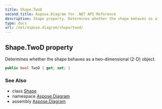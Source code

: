 ```yaml
---
title: Shape.TwoD
second_title: Aspose.Diagram for .NET API Reference
description: Shape property. Determines whether the shape behaves as a twodimensional 2D object
type: docs
url: /net/aspose.diagram/shape/twod/
---
```

## Shape.TwoD property

Determines whether the shape behaves as a two-dimensional (2-D) object.

```csharp
public bool TwoD { get; set; }
```

### See Also

* class [Shape](../)
* namespace [Aspose.Diagram](../../shape/)
* assembly [Aspose.Diagram](../../../)


